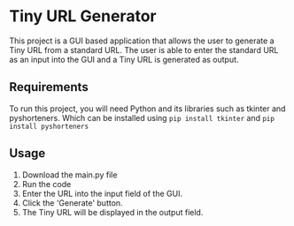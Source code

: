 # Tiny URL Generator

This project is a GUI based application that allows the user to generate a Tiny URL from a standard URL. The user is able to enter the standard URL as an input into the GUI and a Tiny URL is generated as output.

## Requirements

To run this project, you will need Python and its libraries such as tkinter and pyshorteners. Which can be installed using `pip install tkinter` and `pip install pyshorteners`

## Usage

1. Download the main.py file
2. Run the code
3. Enter the URL into the input field of the GUI.
4. Click the 'Generate' button.
5. The Tiny URL will be displayed in the output field.

